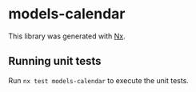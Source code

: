# models-calendar

This library was generated with [Nx](https://nx.dev).

## Running unit tests

Run `nx test models-calendar` to execute the unit tests.

